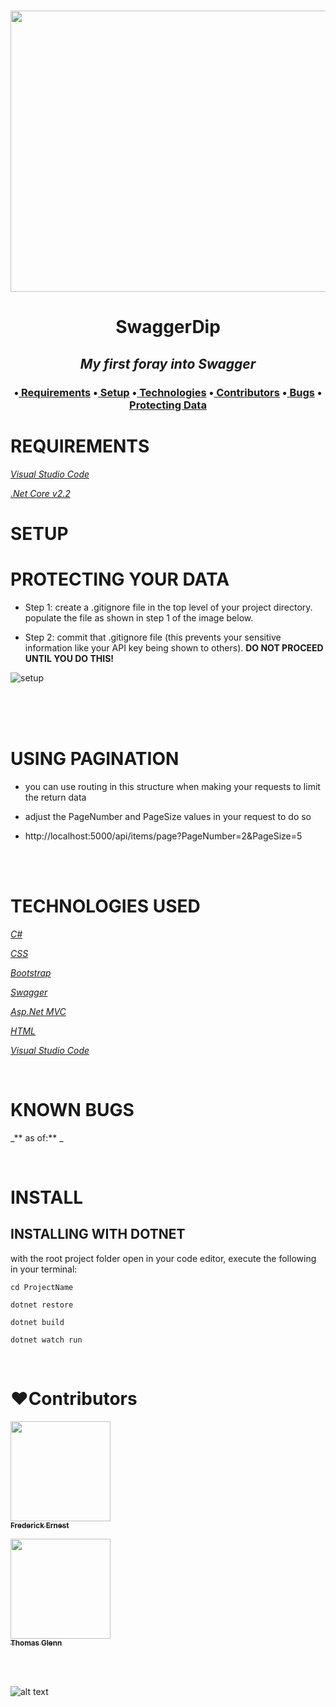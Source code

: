
<h1 align='center'><img width='900' height='450' src='https://coding-assets.s3.us-west-2.amazonaws.com/hero_images/Crypto-Square-Generator.jpg'><br>


**<h1 align = 'center'>SwaggerDip**


*<h2 align ='center'>My first foray into Swagger*


<h3 align ='center'>•<a href='#requirements'> Requirements</a> •<a href='#setup'> Setup</a> •<a href='#technologies-used'> Technologies</a> •<a href='#❤️contributors'> Contributors</a> •<a href='#known-bugs'> Bugs</a> •<a href='#protecting-your-data'> Protecting Data</a></h3>


<h3 align='center'></h3>

# **REQUIREMENTS**

_[Visual Studio Code](https://code.visualstudio.com/)_

_[.Net Core v2.2](https://dotnet.microsoft.com/download/dotnet-core/2.2)_

# **SETUP**

# **PROTECTING YOUR DATA**

* Step 1: create a .gitignore file in the top level of your project directory. populate the file as shown in step 1 of the image below.

* Step 2: commit that .gitignore file (this prevents your sensitive information like your API key being shown to others). **DO NOT PROCEED UNTIL YOU DO THIS!**

![setup](https://coding-assets.s3-us-west-2.amazonaws.com/img/readme-image-3.jpg 'Set up instructions')

<br>

<br>

<br>

# **USING PAGINATION**

* you can use routing in this structure when making your requests to limit the return data

* adjust the PageNumber and PageSize values in your request to do so

* http://localhost:5000/api/items/page?PageNumber=2&PageSize=5

<br>

<br>

# **TECHNOLOGIES USED**

_[C#](https://docs.microsoft.com/en-us/dotnet/csharp/)_

_[CSS](https://en.wikipedia.org/wiki/Cascading_Style_Sheets)_

_[Bootstrap](https://getbootstrap.com/)_

_[Swagger](https://swagger.io/)_

_[Asp.Net MVC](https://dotnet.microsoft.com/apps/aspnet/mvc)_

_[HTML](https://developer.mozilla.org/en-US/docs/Web/HTML)_

_[Visual Studio Code](https://code.visualstudio.com/)_

<br>

# **KNOWN BUGS**


_** as of:** _

<br>

# **INSTALL**

## **INSTALLING WITH DOTNET**


with the root project folder open in your code editor, execute the following in your terminal:

``cd ProjectName``

``dotnet restore``

``dotnet build``

``dotnet watch run``

<br>

# **❤️Contributors**

[<img src='https://coding-assets.s3-us-west-2.amazonaws.com/linked-in-images/frederick-ernest.jpeg' width='160px;'/><br /><sub><b>Frederick Ernest</b></sub>](https://www.linkedin.com/in/frederick-ernest/)<br />

 [<img src='https://coding-assets.s3-us-west-2.amazonaws.com/linked-in-images/thomas-glenn.jpeg' width='160px;'/><br /><sub><b>Thomas Glenn</b></sub>](https://www.linkedin.com/in/glennergy/)<br />


<br>

<br>

![alt text][logo]

[logo]: https://img.shields.io/bower/l/bootstrap 'MIT License'
